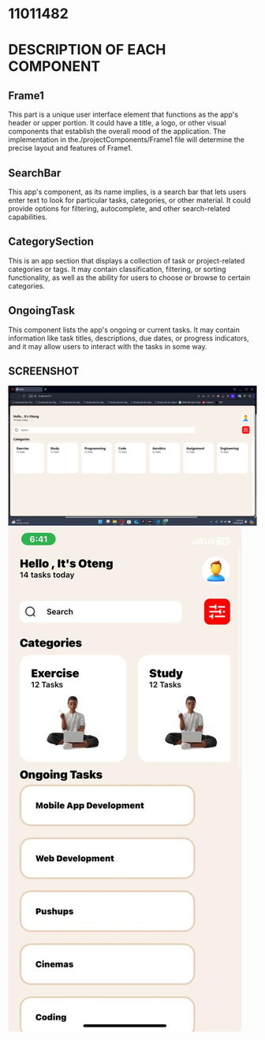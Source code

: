 # 11011482

# DESCRIPTION OF EACH COMPONENT

## Frame1

 This part is a unique user interface element that functions as the app's header or upper portion. It could have a title, a logo, or other visual components that establish the overall mood of the application. The implementation in the./projectComponents/Frame1 file will determine the precise layout and features of Frame1.

## SearchBar

 This app's component, as its name implies, is a search bar that lets users enter text to look for particular tasks, categories, or other material. It could provide options for filtering, autocomplete, and other search-related capabilities.

## CategorySection

 This is an app section that displays a collection of task or project-related categories or tags. It may contain classification, filtering, or sorting functionality, as well as the ability for users to choose or browse to certain categories.

## OngoingTask

 This component lists the app's ongoing or current tasks. It may contain information like task titles, descriptions, due dates, or progress indicators, and it may allow users to interact with the tasks in some way.

## SCREENSHOT

![image](./rn-assignment3-11011482/Screenshot%202024-06-02%20183245.png)
![image](./rn-assignment3-11011482/WhatsApp%20Image%202024-06-02%20at%2018.42.10_3fee0c2e.jpg)
